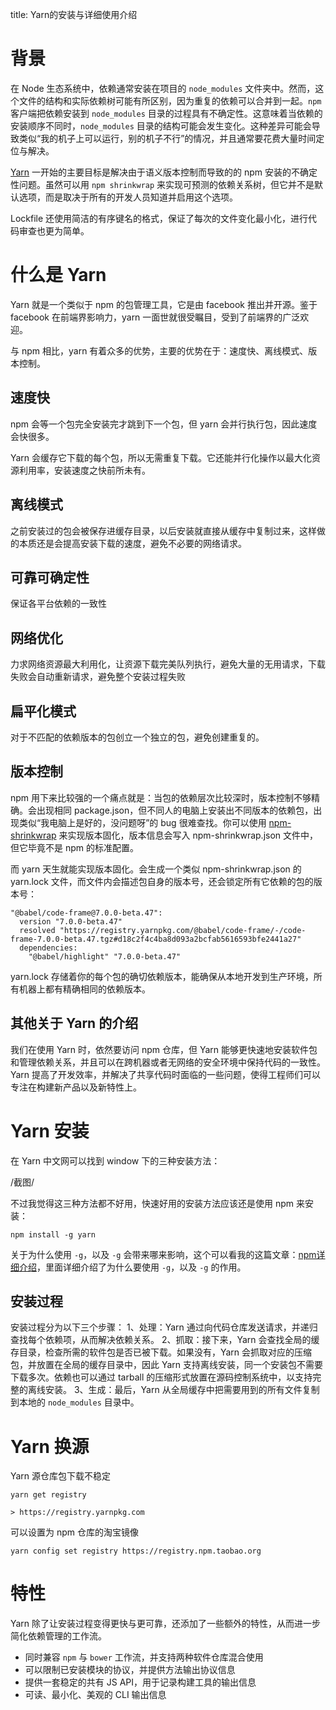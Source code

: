 title: Yarn的安装与详细使用介绍

# 背景
在 Node 生态系统中，依赖通常安装在项目的 `node_modules` 文件夹中。然而，这个文件的结构和实际依赖树可能有所区别，因为重复的依赖可以合并到一起。`npm` 客户端把依赖安装到 `node_modules` 目录的过程具有不确定性。这意味着当依赖的安装顺序不同时，`node_modules` 目录的结构可能会发生变化。这种差异可能会导致类似“我的机子上可以运行，别的机子不行”的情况，并且通常要花费大量时间定位与解决。

[Yarn](https://github.com/yarnpkg/yarn) 一开始的主要目标是解决由于语义版本控制而导致的的 npm 安装的不确定性问题。虽然可以用 `npm shrinkwrap` 来实现可预测的依赖关系树，但它并不是默认选项，而是取决于所有的开发人员知道并启用这个选项。

Lockfile 还使用简洁的有序键名的格式，保证了每次的文件变化最小化，进行代码审查也更为简单。

# 什么是 Yarn
Yarn 就是一个类似于 npm 的包管理工具，它是由 facebook 推出并开源。鉴于 facebook 在前端界影响力，yarn 一面世就很受瞩目，受到了前端界的广泛欢迎。

与 npm 相比，yarn 有着众多的优势，主要的优势在于：速度快、离线模式、版本控制。

## 速度快
npm 会等一个包完全安装完才跳到下一个包，但 yarn 会并行执行包，因此速度会快很多。

Yarn 会缓存它下载的每个包，所以无需重复下载。它还能并行化操作以最大化资源利用率，安装速度之快前所未有。

## 离线模式
之前安装过的包会被保存进缓存目录，以后安装就直接从缓存中复制过来，这样做的本质还是会提高安装下载的速度，避免不必要的网络请求。

## 可靠可确定性
保证各平台依赖的一致性

## 网络优化
力求网络资源最大利用化，让资源下载完美队列执行，避免大量的无用请求，下载失败会自动重新请求，避免整个安装过程失败

## 扁平化模式
对于不匹配的依赖版本的包创立一个独立的包，避免创建重复的。

## 版本控制
npm 用下来比较强的一个痛点就是：当包的依赖层次比较深时，版本控制不够精确。会出现相同 package.json，但不同人的电脑上安装出不同版本的依赖包，出现类似“我电脑上是好的，没问题呀”的 bug 很难查找。你可以使用 [npm-shrinkwrap](https://docs.npmjs.com/cli/shrinkwrap) 来实现版本固化，版本信息会写入 npm-shrinkwrap.json 文件中，但它毕竟不是 npm 的标准配置。

而 yarn 天生就能实现版本固化。会生成一个类似 npm-shrinkwrap.json 的 yarn.lock 文件，而文件内会描述包自身的版本号，还会锁定所有它依赖的包的版本号：
```
"@babel/code-frame@7.0.0-beta.47":
  version "7.0.0-beta.47"
  resolved "https://registry.yarnpkg.com/@babel/code-frame/-/code-frame-7.0.0-beta.47.tgz#d18c2f4c4ba8d093a2bcfab5616593bfe2441a27"
  dependencies:
    "@babel/highlight" "7.0.0-beta.47"
```
yarn.lock 存储着你的每个包的确切依赖版本，能确保从本地开发到生产环境，所有机器上都有精确相同的依赖版本。

## 其他关于 Yarn 的介绍
我们在使用 Yarn 时，依然要访问 npm 仓库，但 Yarn 能够更快速地安装软件包和管理依赖关系，并且可以在跨机器或者无网络的安全环境中保持代码的一致性。Yarn 提高了开发效率，并解决了共享代码时面临的一些问题，使得工程师们可以专注在构建新产品以及新特性上。


# Yarn 安装
在 Yarn 中文网可以找到 window 下的三种安装方法：

/截图/

不过我觉得这三种方法都不好用，快速好用的安装方法应该还是使用 npm 来安装：
```
npm install -g yarn
```

关于为什么使用 `-g`，以及 `-g` 会带来哪来影响，这个可以看我的这篇文章：[npm详细介绍]()，里面详细介绍了为什么要使用 `-g`，以及 `-g` 的作用。

## 安装过程
安装过程分为以下三个步骤：
1、处理：Yarn 通过向代码仓库发送请求，并递归查找每个依赖项，从而解决依赖关系。
2、抓取：接下来，Yarn 会查找全局的缓存目录，检查所需的软件包是否已被下载。如果没有，Yarn 会抓取对应的压缩包，并放置在全局的缓存目录中，因此 Yarn 支持离线安装，同一个安装包不需要下载多次。依赖也可以通过 tarball 的压缩形式放置在源码控制系统中，以支持完整的离线安装。
3、生成：最后，Yarn 从全局缓存中把需要用到的所有文件复制到本地的 `node_modules` 目录中。



# Yarn 换源
Yarn 源仓库包下载不稳定
```
yarn get registry

> https://registry.yarnpkg.com
```
可以设置为 npm 仓库的淘宝镜像
```
yarn config set registry https://registry.npm.taobao.org
```


# 特性
Yarn 除了让安装过程变得更快与更可靠，还添加了一些额外的特性，从而进一步简化依赖管理的工作流。

- 同时兼容 `npm` 与 `bower` 工作流，并支持两种软件仓库混合使用
- 可以限制已安装模块的协议，并提供方法输出协议信息
- 提供一套稳定的共有 JS API，用于记录构建工具的输出信息
- 可读、最小化、美观的 CLI 输出信息





